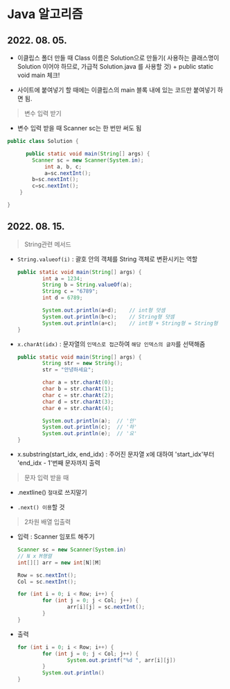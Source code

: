 # Java 알고리즘

## 2022. 08. 05.

- 이클립스 폴더 만들 때 Class 이름은 Solution으로 만들기( 사용하는 클래스명이 Solution 이어야 하므로, 가급적 Solution.java 를 사용할 것) + public static void main 체크!

- 사이트에 붙여넣기 할 때에는 이클립스의 main 블록 내에 있는 코드만 붙여넣기 하면 됨.

> 변수 입력 받기

- 변수 입력 받을 때 Scanner sc는 한 번만 써도 됨

```java
public class Solution {

	  public static void main(String[] args) {
        Scanner sc = new Scanner(System.in);
		    int a, b, c;
		    a=sc.nextInt();
        b=sc.nextInt();
        c=sc.nextInt();
	}

}
```

## 2022. 08. 15.

> String관련 메서드

- `String.valueof(i)` : 괄호 안의 객체를 String 객체로 변환시키는 역할

	```java
	public static void main(String[] args) {
			int a = 1234;
			String b = String.valueOf(a);
			String c = "6789";
			int d = 6789;

			System.out.println(a+d);	// int형 덧셈
			System.out.println(b+c);	// String형 덧셈 
			System.out.println(a+c);	// int형 + String형 = String형
	}
	```

- `x.charAt(idx)` : 문자열의 `인덱스로 접근`하여 `해당 인덱스의 글자`를 선택해줌

	```java
	public static void main(String[] args) {
			String str = new String();
			str = "안녕하세요";

			char a = str.charAt(0);
			char b = str.charAt(1);
			char c = str.charAt(2);
			char d = str.charAt(3);
			char e = str.charAt(4);

			System.out.println(a);	// '안'
			System.out.println(c);	// '하'
			System.out.println(e);	// '요'
	}
	```

- x.substring(start_idx, end_idx) : 주어진 문자열 x에 대하여 'start_idx'부터 'end_idx - 1'번째 문자까지 출력

> 문자 입력 받을 때 

- .nextline() `절대`로 쓰지말기 
  
- `.next() 이용`할 것

> 2차원 배열 입출력

- 입력 : Scanner 임포트 해주기

	```java
	Scanner sc = new Scanner(System.in)
	// N x M행렬 
	int[][] arr = new int[N][M]

	Row = sc.nextInt();
	Col = sc.nextInt();

	for (int i = 0; i < Row; i++) {
			for (int j = 0; j < Col; j++) {
					arr[i][j] = sc.nextInt();
			}
	}
	```

- 출력 

	```java
	for (int i = 0; i < Row; i++) {
			for (int j = 0; j < Col; j++) {
					System.out.printf("%d ", arr[i][j])
			}
			System.out.println()
	}
	```